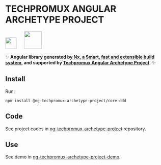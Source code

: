 # TECHPROMUX ANGULAR ARCHETYPE PROJECT

<a alt="Techpromux logo" href="https://techpromux.com" target="_blank" rel="noreferrer"><img src="https://avatars.githubusercontent.com/u/26910051?s=200&v=4" width="35"></a>&nbsp;&nbsp;&nbsp;&nbsp;&nbsp;&nbsp;<a alt="Nx logo" href="https://nx.dev" target="_blank" rel="noreferrer"><img src="https://raw.githubusercontent.com/nrwl/nx/master/images/nx-logo.png" width="55"></a>

✨ **Angular library generated by [Nx, a Smart, fast and extensible build system](https://nx.dev), and supported by [Techpromux Angular Archetype Project](https://github.com/techpromux/ng-techpromux-archetype-project).** ✨


## Install

Run:

`npm install @ng-techpromux-archetype-project/core-ddd` 

## Code

See project codes in [ng-techpromux-archetype-project](https://github.com/techpromux/ng-techpromux-archetype-project) repository.

## Use

See demo in [ng-techpromux-archetype-project-demo](https://github.com/techpromux/ng-techpromux-archetype-project-demo).

